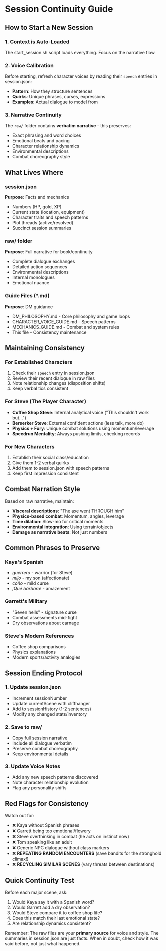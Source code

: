 # Session Continuity Guide

## How to Start a New Session

### 1. Context is Auto-Loaded
The start_session.sh script loads everything. Focus on the narrative flow.

### 2. Voice Calibration
Before starting, refresh character voices by reading their `speech` entries in session.json:
- **Pattern**: How they structure sentences
- **Quirks**: Unique phrases, curses, expressions  
- **Examples**: Actual dialogue to model from

### 3. Narrative Continuity
The `raw/` folder contains **verbatim narrative** - this preserves:
- Exact phrasing and word choices
- Emotional beats and pacing
- Character relationship dynamics
- Environmental descriptions
- Combat choreography style

## What Lives Where

### session.json
**Purpose**: Facts and mechanics
- Numbers (HP, gold, XP)
- Current state (location, equipment)
- Character traits and speech patterns
- Plot threads (active/resolved)
- Succinct session summaries

### raw/ folder  
**Purpose**: Full narrative for book/continuity
- Complete dialogue exchanges
- Detailed action sequences
- Environmental descriptions
- Internal monologues
- Emotional nuance

### Guide Files (*.md)
**Purpose**: DM guidance
- DM_PHILOSOPHY.md - Core philosophy and game loops
- CHARACTER_VOICE_GUIDE.md - Speech patterns
- MECHANICS_GUIDE.md - Combat and system rules
- This file - Consistency maintenance

## Maintaining Consistency

### For Established Characters
1. Check their `speech` entry in session.json
2. Review their recent dialogue in raw files
3. Note relationship changes (disposition shifts)
4. Keep verbal tics consistent

### For Steve (The Player Character)
- **Coffee Shop Steve**: Internal analytical voice ("This shouldn't work but...")
- **Berserker Steve**: External confident actions (less talk, more do)
- **Physics + Fury**: Unique combat solutions using momentum/leverage
- **Speedrun Mentality**: Always pushing limits, checking records

### For New Characters
1. Establish their social class/education
2. Give them 1-2 verbal quirks
3. Add them to session.json with speech patterns
4. Keep first impression consistent

## Combat Narration Style

Based on raw narrative, maintain:
- **Visceral descriptions**: "The axe went THROUGH him"
- **Physics-based combat**: Momentum, angles, leverage
- **Time dilation**: Slow-mo for critical moments
- **Environmental integration**: Using terrain/objects
- **Damage as narrative beats**: Not just numbers

## Common Phrases to Preserve

### Kaya's Spanish
- *guerrero* - warrior (for Steve)
- *mijo* - my son (affectionate)
- *coño* - mild curse
- *¡Qué bárbaro!* - amazement

### Garrett's Military
- "Seven hells" - signature curse
- Combat assessments mid-fight
- Dry observations about carnage

### Steve's Modern References
- Coffee shop comparisons
- Physics explanations
- Modern sports/activity analogies

## Session Ending Protocol

### 1. Update session.json
- Increment sessionNumber
- Update currentScene with cliffhanger
- Add to sessionHistory (1-2 sentences)
- Modify any changed stats/inventory

### 2. Save to raw/
- Copy full session narrative
- Include all dialogue verbatim
- Preserve combat choreography
- Keep environmental details

### 3. Update Voice Notes
- Add any new speech patterns discovered
- Note character relationship evolution
- Flag any personality shifts

## Red Flags for Consistency

Watch out for:
- ❌ Kaya without Spanish phrases
- ❌ Garrett being too emotional/flowery  
- ❌ Steve overthinking in combat (he acts on instinct now)
- ❌ Tom speaking like an adult
- ❌ Generic NPC dialogue without class markers
- ❌ **REPEATING RANDOM ENCOUNTERS** (save bandits for the stronghold climax!)
- ❌ **RECYCLING SIMILAR SCENES** (vary threats between destinations)

## Quick Continuity Test

Before each major scene, ask:
1. Would Kaya say it with a Spanish word?
2. Would Garrett add a dry observation?
3. Would Steve compare it to coffee shop life?
4. Does this match their last emotional state?
5. Are relationship dynamics consistent?

Remember: The raw files are your **primary source** for voice and style. The summaries in session.json are just facts. When in doubt, check how it was said before, not just what happened.